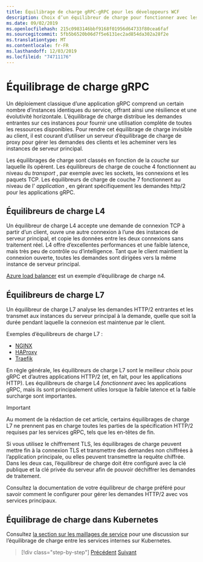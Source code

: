 ```yaml
---
title: Équilibrage de charge gRPC-gRPC pour les développeurs WCF
description: Choix d’un équilibreur de charge pour fonctionner avec les services gRPC.
ms.date: 09/02/2019
ms.openlocfilehash: 215c0983146bbf9168f01956d64733f80cea6faf
ms.sourcegitcommit: 5fb5b6520b06d7f5e6131ec2ad854da302a28f2e
ms.translationtype: MT
ms.contentlocale: fr-FR
ms.lasthandoff: 12/03/2019
ms.locfileid: "74711176"
---
```

# <a name="load-balancing-grpc"></a>Équilibrage de charge gRPC

Un déploiement classique d’une application gRPC comprend un certain nombre d’instances identiques du service, offrant ainsi une résilience et une évolutivité horizontale. L’équilibrage de charge distribue les demandes entrantes sur ces instances pour fournir une utilisation complète de toutes les ressources disponibles. Pour rendre cet équilibrage de charge invisible au client, il est courant d’utiliser un serveur d’équilibrage de charge de proxy pour gérer les demandes des clients et les acheminer vers les instances de serveur principal.

Les équilibrages de charge sont classés en fonction de la *couche* sur laquelle ils opèrent. Les équilibreurs de charge de couche 4 fonctionnent au niveau du *transport* , par exemple avec les sockets, les connexions et les paquets TCP. Les équilibreurs de charge de couche 7 fonctionnent au niveau de l' *application* , en gérant spécifiquement les demandes http/2 pour les applications gRPC.

## <a name="l4-load-balancers"></a>Équilibreurs de charge L4

Un équilibreur de charge L4 accepte une demande de connexion TCP à partir d’un client, ouvre une autre connexion à l’une des instances de serveur principal, et copie les données entre les deux connexions sans traitement réel. L4 offre d’excellentes performances et une faible latence, mais très peu de contrôle ou d’intelligence. Tant que le client maintient la connexion ouverte, toutes les demandes sont dirigées vers la même instance de serveur principal.

 [Azure load balancer](https://azure.microsoft.com/services/load-balancer/) est un exemple d’équilibrage de charge n4.

## <a name="l7-load-balancers"></a>Équilibreurs de charge L7

Un équilibreur de charge L7 analyse les demandes HTTP/2 entrantes et les transmet aux instances du serveur principal à la demande, quelle que soit la durée pendant laquelle la connexion est maintenue par le client.

Exemples d’équilibreurs de charge L7 :

- [NGINX](https://www.nginx.com/)
- [HAProxy](https://www.haproxy.com/)
- [Traefik](https://traefik.io/)

En règle générale, les équilibreurs de charge L7 sont le meilleur choix pour gRPC et d’autres applications HTTP/2 (et, en fait, pour les applications HTTP). Les équilibreurs de charge L4 *fonctionnent* avec les applications gRPC, mais ils sont principalement utiles lorsque la faible latence et la faible surcharge sont importantes.

> [!IMPORTANT]
> Au moment de la rédaction de cet article, certains équilibrages de charge L7 ne prennent pas en charge toutes les parties de la spécification HTTP/2 requises par les services gRPC, tels que les en-têtes de fin.

Si vous utilisez le chiffrement TLS, les équilibrages de charge peuvent mettre fin à la connexion TLS et transmettre des demandes non chiffrées à l’application principale, ou elles peuvent transmettre la requête chiffrée. Dans les deux cas, l’équilibreur de charge doit être configuré avec la clé publique et la clé privée du serveur afin de pouvoir déchiffrer les demandes de traitement.

Consultez la documentation de votre équilibreur de charge préféré pour savoir comment le configurer pour gérer les demandes HTTP/2 avec vos services principaux.

## <a name="load-balancing-within-kubernetes"></a>Équilibrage de charge dans Kubernetes

Consultez [la section sur les maillages de service](service-mesh.md) pour une discussion sur l’équilibrage de charge entre les services internes sur Kubernetes.

>[!div class="step-by-step"]
>[Précédent](service-mesh.md)
>[Suivant](application-performance-management.md)
